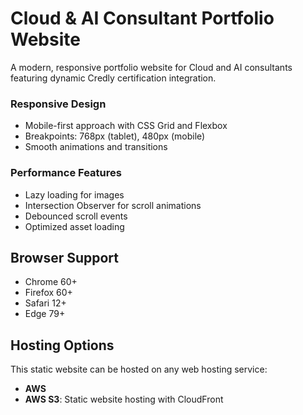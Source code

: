 # Cloud & AI Consultant Portfolio Website

A modern, responsive portfolio website for Cloud and AI consultants featuring dynamic Credly certification integration.


### Responsive Design
- Mobile-first approach with CSS Grid and Flexbox
- Breakpoints: 768px (tablet), 480px (mobile)
- Smooth animations and transitions

### Performance Features
- Lazy loading for images
- Intersection Observer for scroll animations
- Debounced scroll events
- Optimized asset loading

## Browser Support

- Chrome 60+
- Firefox 60+
- Safari 12+
- Edge 79+

## Hosting Options

This static website can be hosted on any web hosting service:

- **AWS**
- **AWS S3**: Static website hosting with CloudFront


